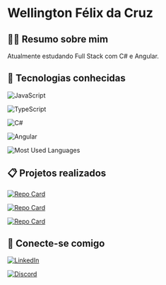 # Wellington Félix da Cruz

## 👩‍💻 Resumo sobre mim

Atualmente estudando Full Stack com C# e Angular.

## 🚀 Tecnologias conhecidas

![JavaScript](https://img.shields.io/badge/JavaScript-000?style=for-the-badge&logo=javascript)

![TypeScript](https://img.shields.io/badge/TypeScript-000?style=for-the-badge&logo=typescript)

![C#](https://img.shields.io/badge/c-sharp-000?style=for-the-badge&logo=c-sharp)

![Angular](https://img.shields.io/badge/Angular-000?style=for-the-badge&logo=angular&logoColor=C3002F)

![Most Used Languages](https://github-readme-stats-git-masterrstaa-rickstaa.vercel.app/api/top-langs/?username=wellingt26&bg_color=000&border_color=30A3DC&title_color=E94D5F&text_color=FFF&langs_count=10)

## 📋 Projetos realizados

[![Repo Card](https://github-readme-stats.vercel.app/api/pin/?username=wellingt26&repo=angular-blog&bg_color=000&border_color=30A3DC&show_icons=true&icon_color=30A3DC&title_color=E94D5F&text_color=FFF)](https://github.com/Wellingt26/angular-blog)

[![Repo Card](https://github-readme-stats.vercel.app/api/pin/?username=wellingt26&repo=js-developer-pokedex&bg_color=000&border_color=30A3DC&show_icons=true&icon_color=30A3DC&title_color=E94D5F&text_color=FFF)](https://github.com/Wellingt26/js-developer-pokedex)

[![Repo Card](https://github-readme-stats.vercel.app/api/pin/?username=wellingt26&repo=projeto-buzzfeed&bg_color=000&border_color=30A3DC&show_icons=true&icon_color=30A3DC&title_color=E94D5F&text_color=FFF)](https://github.com/Wellingt26/projeto-buzzfeed)

## 👥 Conecte-se comigo

[![LinkedIn](https://img.shields.io/badge/LinkedIn-000?style=for-the-badge&logo=linkedin&logoColor=0E76A8)](https://www.linkedin.com/in/wellingt-felix/)

[![Discord](https://img.shields.io/badge/Discord-000?style=for-the-badge&logo=discord)](https://www.discord.com/in/SEUUSERNAME/)

